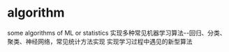 # algorithm
some algorithms of ML or statistics
实现多种常见机器学习算法--回归、分类、聚类、神经网络，常见统计方法实现
实现学习过程中遇见的新型算法
